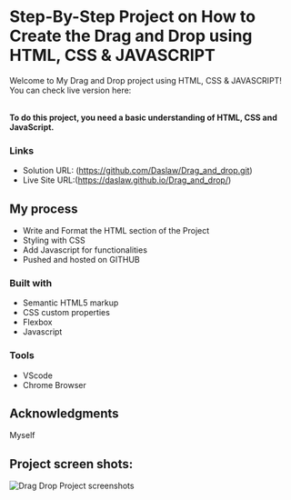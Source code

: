 # Step-By-Step Project on How to Create the Drag and Drop using HTML, CSS & JAVASCRIPT

Welcome to My Drag and Drop project using HTML, CSS & JAVASCRIPT! You can check live version here:<br /><br />

**To do this project, you need a basic understanding of HTML, CSS and JavaScript.**

### Links

- Solution URL: (https://github.com/Daslaw/Drag_and_drop.git)
- Live Site URL:(https://daslaw.github.io/Drag_and_drop/)

## My process

- Write and Format the HTML section of the Project
- Styling with CSS
- Add Javascript for functionalities
- Pushed and hosted on GITHUB

### Built with

- Semantic HTML5 markup
- CSS custom properties
- Flexbox
- Javascript

### Tools

- VScode
- Chrome Browser

## Acknowledgments

Myself

## Project screen shots:
![Drag Drop Project screenshots](https://github.com/Daslaw/Drag_and_drop/assets/64631869/fb508c24-3eb5-4924-886b-38211adc3198)
